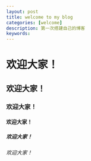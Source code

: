 ```yaml
---
layout: post
title: welcome to my blog
categories: [welcome]
description: 第一次搭建自己的博客
keywords: 
---
```


# 欢迎大家！
## 欢迎大家！
### 欢迎大家！
#### 欢迎大家！
##### 欢迎大家！
###### 欢迎大家！